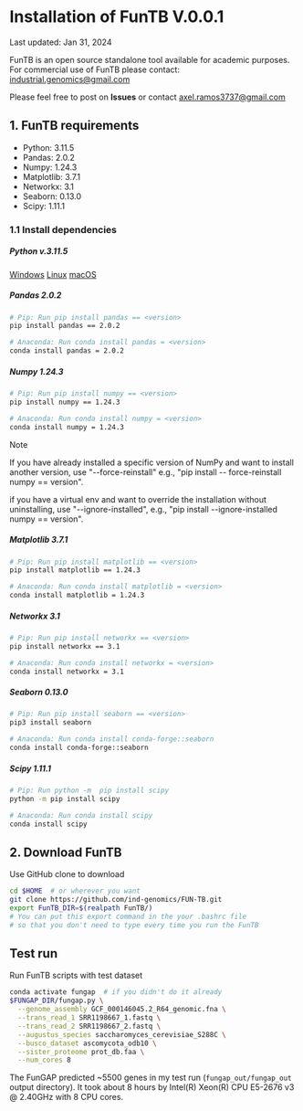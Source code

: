 # Installation of FunTB V.0.0.1

Last updated: Jan 31, 2024

FunTB is an open source standalone tool available for academic purposes. For commercial use of FunTB please contact: industrial.genomics@gmail.com

Please feel free to post on **Issues** or contact axel.ramos3737@gmail.com

## 1. FunTB requirements

 * Python: 3.11.5
 * Pandas: 2.0.2
 * Numpy: 1.24.3
 * Matplotlib: 3.7.1
 * Networkx: 3.1
 * Seaborn: 0.13.0
 * Scipy: 1.11.1

### 1.1 Install dependencies

##### Python v.3.11.5

[Windows](https://www.python.org/ftp/python/3.11.5/python-3.11.5-amd64.exe)
[Linux](https://www.python.org/ftp/python/3.11.5/Python-3.11.5.tgz)
[macOS](https://www.python.org/ftp/python/3.11.5/python-3.11.5-macos11.pkg)

##### Pandas 2.0.2
```bash
# Pip: Run pip install pandas == <version>
pip install pandas == 2.0.2
```
```bash
# Anaconda: Run conda install pandas = <version>
conda install pandas = 2.0.2
```
##### Numpy 1.24.3
```bash 
# Pip: Run pip install numpy == <version>
pip install numpy == 1.24.3
```
```bash
# Anaconda: Run conda install numpy = <version>
conda install numpy = 1.24.3
```

> [!Note]
> If you have already installed a specific version of NumPy and want to install another version, use "--force-reinstall" e.g., "pip install -- force-reinstall numpy == version".
> 
> if you have a virtual env and want to override the installation without uninstalling, use "--ignore-installed", e.g., "pip install --ignore-installed numpy == version".

##### Matplotlib 3.7.1
```bash 
# Pip: Run pip install matplotlib == <version>
pip install matplotlib == 1.24.3
```
```bash
# Anaconda: Run conda install matplotlib = <version>
conda install matplotlib = 1.24.3
```
##### Networkx 3.1
```bash 
# Pip: Run pip install networkx == <version>
pip install networkx == 3.1
```
```bash
# Anaconda: Run conda install networkx = <version>
conda install networkx = 3.1
```
##### Seaborn 0.13.0
```bash 
# Pip: Run pip install seaborn == <version>
pip3 install seaborn
```
```bash
# Anaconda: Run conda install conda-forge::seaborn
conda install conda-forge::seaborn
```
##### Scipy 1.11.1
```bash 
# Pip: Run python -m  pip install scipy
python -m pip install scipy
```
```bash
# Anaconda: Run conda install scipy
conda install scipy
```
## 2. Download FunTB

Use GitHub clone to download

```bash
cd $HOME  # or wherever you want
git clone https://github.com/ind-genomics/FUN-TB.git
export FunTB_DIR=$(realpath FunTB/)
# You can put this export command in the your .bashrc file
# so that you don't need to type every time you run the FunTB
```

## Test run

Run FunTB scripts with test dataset

```bash
conda activate fungap  # if you didn't do it already
$FUNGAP_DIR/fungap.py \
  --genome_assembly GCF_000146045.2_R64_genomic.fna \
  --trans_read_1 SRR1198667_1.fastq \
  --trans_read_2 SRR1198667_2.fastq \
  --augustus_species saccharomyces_cerevisiae_S288C \
  --busco_dataset ascomycota_odb10 \
  --sister_proteome prot_db.faa \
  --num_cores 8
  ```
  
The FunGAP predicted ~5500 genes in my test run (`fungap_out/fungap_out` output directory). It took about 8 hours by Intel(R) Xeon(R) CPU E5-2676 v3 @ 2.40GHz with 8 CPU cores.

